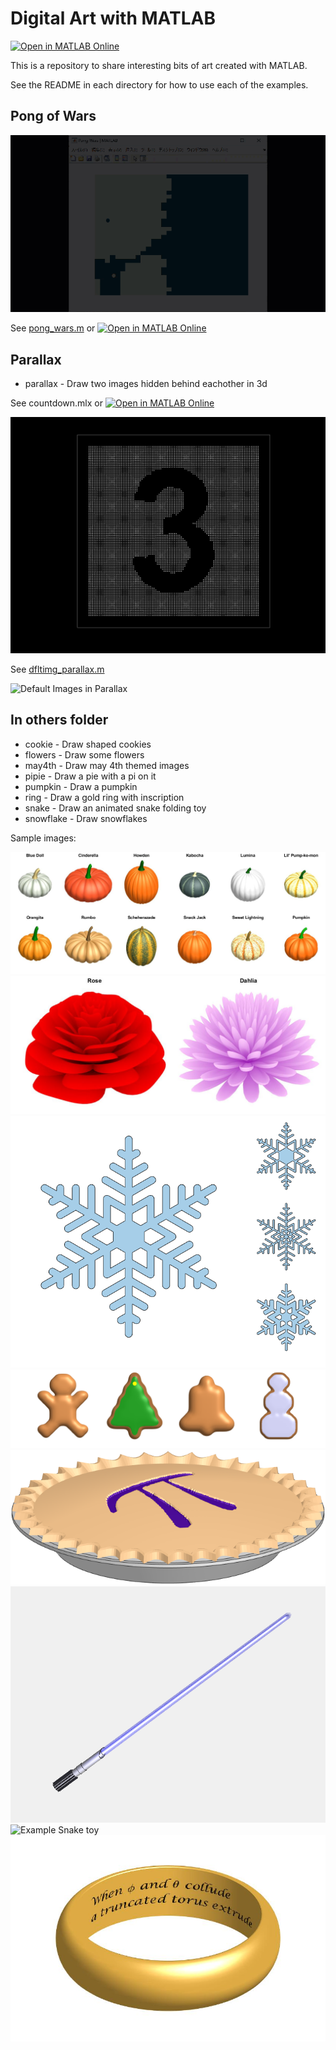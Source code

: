 # Digital Art with MATLAB

[![Open in MATLAB Online](https://www.mathworks.com/images/responsive/global/open-in-matlab-online.svg)](https://matlab.mathworks.com/open/github/v1?repo=minoue-xx/digital-art-with-matlab)

This is a repository to share interesting bits of art created with MATLAB.

See the README in each directory for how to use each of the examples.


## Pong of Wars

![pong_wars](./pong_wars/pong_wars.gif)

See [pong_wars.m](./pong_wars/pong_wars.m) or [![Open in MATLAB Online](https://www.mathworks.com/images/responsive/global/open-in-matlab-online.svg)](https://matlab.mathworks.com/open/github/v1?repo=minoue-xx/digital-art-with-matlab&file=/pong_wars/pong_wars.m)

## Parallax

- parallax - Draw two images hidden behind eachother in 3d


See countdown.mlx or [![Open in MATLAB Online](https://www.mathworks.com/images/responsive/global/open-in-matlab-online.svg)](https://matlab.mathworks.com/open/github/v1?repo=minoue-xx/digital-art-with-matlab&file=/parallax/countdown.mlx)

![Default Images in Parallax](./parallax/HappyNewYear_2024.gif)

See [dfltimg_parallax.m](./parallax/dfltimg_parallax.m)

![Default Images in Parallax](./parallax/parallax_demo.gif)

## In others folder

- cookie - Draw shaped cookies
- flowers - Draw some flowers
- may4th - Draw may 4th themed images
- pipie - Draw a pie with a pi on it
- pumpkin - Draw a pumpkin
- ring - Draw a gold ring with inscription
- snake - Draw an animated snake folding toy
- snowflake - Draw snowflakes

Sample images:

![Example Punkin Breeds](./others/pumpkin/punkin_tiles.jpg)
![Example Flowers](./others/flowers/flower_tiles.jpg)
![Example Snowflake](./others/snowflake/flaketilesh.png)
![Example Cookie](./others/cookie/cookie_tiles.png)
![Example PiPie](./others/pipie/PiPie.png)
![Example May 4th doodle](./others/may4th/may4th.png)
![Example Snake toy](./others/snake/animatedsnake.gif)
![Example Ring with Pun](./others/ring/pun-ring.jpg)
